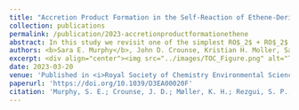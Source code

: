 ```yaml
---
title: "Accretion Product Formation in the Self-Reaction of Ethene-Derived Hydroxy Peroxy Radicals"
collection: publications
permalink: /publication/2023-accretionproductformationethene
abstract: In this study we revisit one of the simplest RO$_2$ + RO$_2$ reactions - the self-reaction of the ethene-derived hydroxyperoxy radical formed via sequential addition of OH and O$_2$ to ethene. Previous studies of this reaction suggested that the branching to ‘accretion products’, compounds containing the carbon backbone of both reactants, was minimal. Here, CF$_3$O$^-$ GC-CIMS is used to quantify the yields of ethylene glycol, glycolaldehyde, a hydroxy hydroperoxide produced from RO$_2$ + HO$_2$, and a C$_4$O$_4$H$_{10}$ accretion product. These experiments were performed in an environmental chamber at 993 hPa and 294 K. We provide evidence that the accretion product is likely dihydroxy diethyl peroxide (HOC$_2$H$_4$OOC$_2$H$_4$OH = ROOR) and forms in the gas-phase with a branching fraction of 23 ± 5%. We suggest a new channel in the RO$_2$ + RO$_2$ chemistry leading directly to the formation of HO$_2$ (together with glycolaldehyde and an alkoxy radical). Finally, by varying the ratio of the formation rate of RO$_2$ and HO$_2$ in our chamber, we constrain the ratio of the rate coefficient for the reaction of RO$_2$ + RO$_2$ to that of RO$_2$ + HO$_2$ and find that this ratio is 0.22 ± 0.07, consistent with previous flash photolysis studies.
authors: <b>Sara E. Murphy</b>, John D. Crounse, Kristian H. Moller, Samir P. Rezgui, Nicholas J. Hafeman, James Park, Henrik G. Kjaergaard, Brian M. Stoltz, Paul O. Wennberg
excerpt: <div align="center"><img src="../images/TOC_Figure.png" alt="Table of Contents Figure" width="50%" height="50%">   
date: 2023-03-20
venue: 'Published in <i>Royal Society of Chemistry Environmental Science: Atmospheres</i>' 
paperurl: 'https://doi.org/10.1039/D3EA00020F'
citation: 'Murphy, S. E.; Crounse, J. D.; Møller, K. H.; Rezgui, S. P.; Hafeman, N. J.; Park, J.; Kjaergaard, H. G.; Stoltz, B. M.; Wennberg, P. O. <i>Accretion Product Formation in the Self-Reaction of Ethene-Derived Hydroxy Peroxy Radicals.</i> Environ. Sci.: Atmos. 2023.'
---
```

